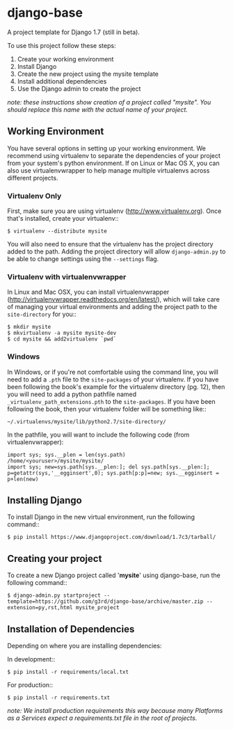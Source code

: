 # django-base

A project template for Django 1.7 (still in beta).

To use this project follow these steps:

1. Create your working environment
2. Install Django
3. Create the new project using the mysite template
4. Install additional dependencies
5. Use the Django admin to create the project

*note: these instructions show creation of a project called "mysite".  You
should replace this name with the actual name of your project.*

## Working Environment

You have several options in setting up your working environment.  We recommend
using virtualenv to separate the dependencies of your project from your system's
python environment.  If on Linux or Mac OS X, you can also use virtualenvwrapper to help manage multiple virtualenvs across different projects.

### Virtualenv Only

First, make sure you are using virtualenv (http://www.virtualenv.org). Once
that's installed, create your virtualenv::

    $ virtualenv --distribute mysite

You will also need to ensure that the virtualenv has the project directory
added to the path. Adding the project directory will allow `django-admin.py` to
be able to change settings using the `--settings` flag.

### Virtualenv with virtualenvwrapper

In Linux and Mac OSX, you can install virtualenvwrapper (http://virtualenvwrapper.readthedocs.org/en/latest/),
which will take care of managing your virtual environments and adding the
project path to the `site-directory` for you::

    $ mkdir mysite
    $ mkvirtualenv -a mysite mysite-dev
    $ cd mysite && add2virtualenv `pwd`

### Windows

In Windows, or if you're not comfortable using the command line, you will need
to add a `.pth` file to the `site-packages` of your virtualenv. If you have
been following the book's example for the virtualenv directory (pg. 12), then
you will need to add a python pathfile named `_virtualenv_path_extensions.pth`
to the `site-packages`. If you have been following the book, then your
virtualenv folder will be something like::

`~/.virtualenvs/mysite/lib/python2.7/site-directory/`

In the pathfile, you will want to include the following code (from
virtualenvwrapper):

    import sys; sys.__plen = len(sys.path)
    /home/<youruser>/mysite/mysite/
    import sys; new=sys.path[sys.__plen:]; del sys.path[sys.__plen:]; p=getattr(sys,'__egginsert',0); sys.path[p:p]=new; sys.__egginsert = p+len(new)

## Installing Django

To install Django in the new virtual environment, run the following command::

    $ pip install https://www.djangoproject.com/download/1.7c3/tarball/

## Creating your project

To create a new Django project called '**mysite**' using
django-base, run the following command::

    $ django-admin.py startproject --template=https://github.com/g3rd/django-base/archive/master.zip --extension=py,rst,html mysite_project

## Installation of Dependencies

Depending on where you are installing dependencies:

In development::

    $ pip install -r requirements/local.txt

For production::

    $ pip install -r requirements.txt

*note: We install production requirements this way because many Platforms as a
Services expect a requirements.txt file in the root of projects.*
